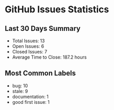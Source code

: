 # GitHub Issues Statistics

## Last 30 Days Summary
- Total Issues: 13
- Open Issues: 6
- Closed Issues: 7
- Average Time to Close: 187.2 hours

## Most Common Labels
- bug: 10
- stale: 9
- documentation: 1
- good first issue: 1
